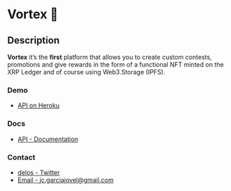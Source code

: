 # Vortex 🚀
## Description
**Vortex** it’s the **first** platform that allows you to create custom contests, promotions and give rewards in the form of a functional NFT minted on the XRP Ledger and of course using Web3.Storage (IPFS).
### Demo
+ [API on Heroku](https://appvortex.herokuapp.com/)
<!-- + [Dashboard on Heroku](https://delos-dashboard.herokuapp.com/) -->
### Docs
+ [API - Documentation](https://documenter.getpostman.com/view/1980477/UVsHTTD1)
### Contact
+ [delos - Twitter](https://twitter.com/appvortex)
+ [Email - jc.garciajovel@gmail.com](mailto:jc.garciajovel@gmail.com)